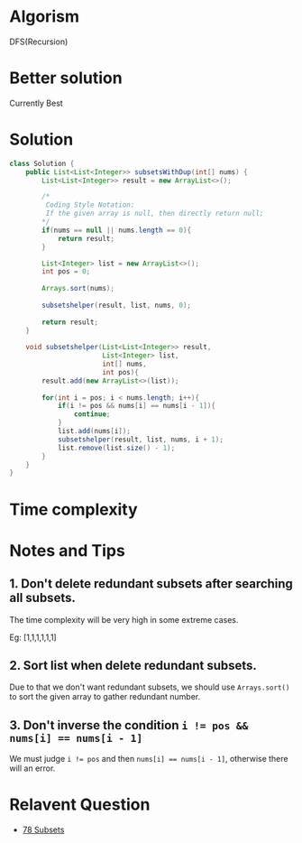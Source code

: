 # Algorism 

DFS(Recursion)

# Better solution 

Currently Best

# Solution 

```java
class Solution {
    public List<List<Integer>> subsetsWithDup(int[] nums) {
        List<List<Integer>> result = new ArrayList<>();

        /*
         Coding Style Notation: 
         If the given array is null, then directly return null;
        */
        if(nums == null || nums.length == 0){
            return result;
        }

        List<Integer> list = new ArrayList<>();
        int pos = 0;
        
        Arrays.sort(nums);
        
        subsetshelper(result, list, nums, 0);
        
        return result;
    }
    
    void subsetshelper(List<List<Integer>> result,
                       List<Integer> list,
                       int[] nums,
                       int pos){
        result.add(new ArrayList<>(list));
        
        for(int i = pos; i < nums.length; i++){
            if(i != pos && nums[i] == nums[i - 1]){
                continue;
            }
            list.add(nums[i]);
            subsetshelper(result, list, nums, i + 1);
            list.remove(list.size() - 1);
        }
    }
}
```

# Time complexity


# Notes and Tips

##  1. Don't delete redundant subsets after searching all subsets. 

The time complexity will be very high in some extreme cases. 

Eg: [1,1,1,1,1,1] 

## 2. Sort list when delete redundant subsets. 

Due to that we don't want redundant subsets, we should use `Arrays.sort()` to sort the given array to gather redundant number. 

## 3. Don't inverse the condition `i != pos && nums[i] == nums[i - 1]`

We must judge `i != pos` and then `nums[i] == nums[i - 1]`, otherwise there will an error.   


# Relavent Question

- [78 Subsets](https://github.com/Wanchunwei/leetcode/blob/master/notes/Subsets.md)


